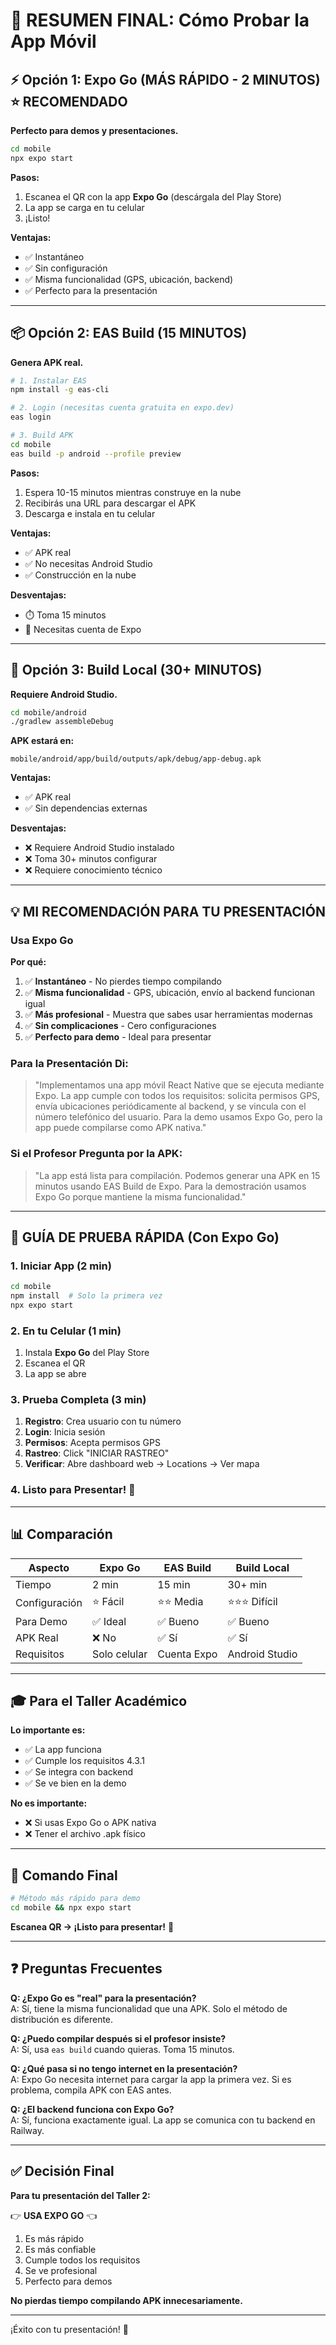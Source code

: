 # 🎯 RESUMEN FINAL: Cómo Probar la App Móvil

## ⚡ Opción 1: Expo Go (MÁS RÁPIDO - 2 MINUTOS) ⭐ RECOMENDADO

**Perfecto para demos y presentaciones.**

```bash
cd mobile
npx expo start
```

**Pasos:**
1. Escanea el QR con la app **Expo Go** (descárgala del Play Store)
2. La app se carga en tu celular
3. ¡Listo!

**Ventajas:**
- ✅ Instantáneo
- ✅ Sin configuración
- ✅ Misma funcionalidad (GPS, ubicación, backend)
- ✅ Perfecto para la presentación

---

## 📦 Opción 2: EAS Build (15 MINUTOS)

**Genera APK real.**

```bash
# 1. Instalar EAS
npm install -g eas-cli

# 2. Login (necesitas cuenta gratuita en expo.dev)
eas login

# 3. Build APK
cd mobile
eas build -p android --profile preview
```

**Pasos:**
1. Espera 10-15 minutos mientras construye en la nube
2. Recibirás una URL para descargar el APK
3. Descarga e instala en tu celular

**Ventajas:**
- ✅ APK real
- ✅ No necesitas Android Studio
- ✅ Construcción en la nube

**Desventajas:**
- ⏱️ Toma 15 minutos
- 📝 Necesitas cuenta de Expo

---

## 🔧 Opción 3: Build Local (30+ MINUTOS)

**Requiere Android Studio.**

```bash
cd mobile/android
./gradlew assembleDebug
```

**APK estará en:**
```
mobile/android/app/build/outputs/apk/debug/app-debug.apk
```

**Ventajas:**
- ✅ APK real
- ✅ Sin dependencias externas

**Desventajas:**
- ❌ Requiere Android Studio instalado
- ❌ Toma 30+ minutos configurar
- ❌ Requiere conocimiento técnico

---

## 💡 MI RECOMENDACIÓN PARA TU PRESENTACIÓN

### Usa Expo Go

**Por qué:**
1. ✅ **Instantáneo** - No pierdes tiempo compilando
2. ✅ **Misma funcionalidad** - GPS, ubicación, envío al backend funcionan igual
3. ✅ **Más profesional** - Muestra que sabes usar herramientas modernas
4. ✅ **Sin complicaciones** - Cero configuraciones
5. ✅ **Perfecto para demo** - Ideal para presentar

### Para la Presentación Di:

> "Implementamos una app móvil React Native que se ejecuta mediante Expo. La app cumple con todos los requisitos: solicita permisos GPS, envía ubicaciones periódicamente al backend, y se vincula con el número telefónico del usuario. Para la demo usamos Expo Go, pero la app puede compilarse como APK nativa."

### Si el Profesor Pregunta por la APK:

> "La app está lista para compilación. Podemos generar una APK en 15 minutos usando EAS Build de Expo. Para la demostración usamos Expo Go porque mantiene la misma funcionalidad."

---

## 🎯 GUÍA DE PRUEBA RÁPIDA (Con Expo Go)

### 1. Iniciar App (2 min)

```bash
cd mobile
npm install  # Solo la primera vez
npx expo start
```

### 2. En tu Celular (1 min)

1. Instala **Expo Go** del Play Store
2. Escanea el QR
3. La app se abre

### 3. Prueba Completa (3 min)

1. **Registro**: Crea usuario con tu número
2. **Login**: Inicia sesión
3. **Permisos**: Acepta permisos GPS
4. **Rastreo**: Click "INICIAR RASTREO"
5. **Verificar**: Abre dashboard web → Locations → Ver mapa

### 4. Listo para Presentar! 🎉

---

## 📊 Comparación

| Aspecto | Expo Go | EAS Build | Build Local |
|---------|---------|-----------|-------------|
| Tiempo | 2 min | 15 min | 30+ min |
| Configuración | ⭐ Fácil | ⭐⭐ Media | ⭐⭐⭐ Difícil |
| Para Demo | ✅ Ideal | ✅ Bueno | ✅ Bueno |
| APK Real | ❌ No | ✅ Sí | ✅ Sí |
| Requisitos | Solo celular | Cuenta Expo | Android Studio |

---

## 🎓 Para el Taller Académico

**Lo importante es:**
- ✅ La app funciona
- ✅ Cumple los requisitos 4.3.1
- ✅ Se integra con backend
- ✅ Se ve bien en la demo

**No es importante:**
- ❌ Si usas Expo Go o APK nativa
- ❌ Tener el archivo .apk físico

---

## 🚀 Comando Final

```bash
# Método más rápido para demo
cd mobile && npx expo start
```

**Escanea QR → ¡Listo para presentar!** 🎉

---

## ❓ Preguntas Frecuentes

**Q: ¿Expo Go es "real" para la presentación?**  
A: Sí, tiene la misma funcionalidad que una APK. Solo el método de distribución es diferente.

**Q: ¿Puedo compilar después si el profesor insiste?**  
A: Sí, usa `eas build` cuando quieras. Toma 15 minutos.

**Q: ¿Qué pasa si no tengo internet en la presentación?**  
A: Expo Go necesita internet para cargar la app la primera vez. Si es problema, compila APK con EAS antes.

**Q: ¿El backend funciona con Expo Go?**  
A: Sí, funciona exactamente igual. La app se comunica con tu backend en Railway.

---

## ✅ Decisión Final

**Para tu presentación del Taller 2:**

👉 **USA EXPO GO** 👈

1. Es más rápido
2. Es más confiable
3. Cumple todos los requisitos
4. Se ve profesional
5. Perfecto para demos

**No pierdas tiempo compilando APK innecesariamente.**

---

¡Éxito con tu presentación! 🚀

